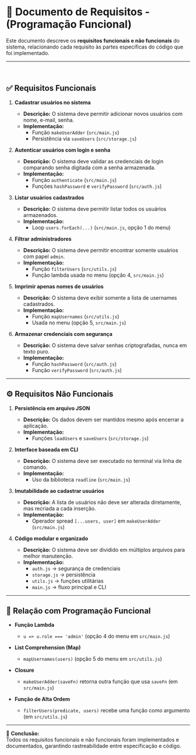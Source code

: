 # 📝 Documento de Requisitos - (Programação Funcional)

Este documento descreve os **requisitos funcionais e não funcionais** do sistema, relacionando cada requisito às partes específicas do código que foi implementado.

---
<br>

## ✅ Requisitos Funcionais

1. **Cadastrar usuários no sistema**  
   - **Descrição:** O sistema deve permitir adicionar novos usuários com nome, e-mail, senha.  
   - **Implementação:**  
     - Função `makeUserAdder` (`src/main.js`)  
     - Persistência via `saveUsers` (`src/storage.js`)  

2. **Autenticar usuários com login e senha**  
   - **Descrição:** O sistema deve validar as credenciais de login comparando senha digitada com a senha armazenada.  
   - **Implementação:**  
     - Função `authenticate` (`src/main.js`)  
     - Funções `hashPassword` e `verifyPassword` (`src/auth.js`)  

3. **Listar usuários cadastrados**  
   - **Descrição:** O sistema deve permitir listar todos os usuários armazenados.  
   - **Implementação:**  
     - Loop `users.forEach(...)` (`src/main.js`, opção 1 do menu)  

4. **Filtrar administradores**  
   - **Descrição:** O sistema deve permitir encontrar somente usuários com papel `admin`.  
   - **Implementação:**  
     - Função `filterUsers` (`src/utils.js`)  
     - Função lambda usada no menu (opção 4, `src/main.js`)  

5. **Imprimir apenas nomes de usuários**  
   - **Descrição:** O sistema deve exibir somente a lista de usernames cadastrados.  
   - **Implementação:**  
     - Função `mapUsernames` (`src/utils.js`)  
     - Usada no menu (opção 5, `src/main.js`)  

6. **Armazenar credenciais com segurança**  
   - **Descrição:** O sistema deve salvar senhas criptografadas, nunca em texto puro.  
   - **Implementação:**  
     - Função `hashPassword` (`src/auth.js`)  
     - Função `verifyPassword` (`src/auth.js`)  

---

## ⚙️ Requisitos Não Funcionais

1. **Persistência em arquivo JSON**  
   - **Descrição:** Os dados devem ser mantidos mesmo após encerrar a aplicação.  
   - **Implementação:**  
     - Funções `loadUsers` e `saveUsers` (`src/storage.js`)  

2. **Interface baseada em CLI**  
   - **Descrição:** O sistema deve ser executado no terminal via linha de comando.  
   - **Implementação:**  
     - Uso da biblioteca `readline` (`src/main.js`)  

3. **Imutabilidade ao cadastrar usuários**  
   - **Descrição:** A lista de usuários não deve ser alterada diretamente, mas recriada a cada inserção.  
   - **Implementação:**  
     - Operador spread `[...users, user]` em `makeUserAdder` (`src/main.js`)  

4. **Código modular e organizado**  
   - **Descrição:** O sistema deve ser dividido em múltiplos arquivos para melhor manutenção.  
   - **Implementação:**  
     - `auth.js` → segurança de credenciais  
     - `storage.js` → persistência  
     - `utils.js` → funções utilitárias  
     - `main.js` → fluxo principal e CLI  

---

## 🔎 Relação com Programação Funcional

- **Função Lambda**  
  - `u => u.role === 'admin'` (opção 4 do menu em `src/main.js`)  

- **List Comprehension (Map)**  
  - `mapUsernames(users)` (opção 5 do menu em `src/utils.js`)  

- **Closure**  
  - `makeUserAdder(saveFn)` retorna outra função que usa `saveFn` (em `src/main.js`)  

- **Função de Alta Ordem**  
  - `filterUsers(predicate, users)` recebe uma função como argumento (em `src/utils.js`)  

---

📌 **Conclusão:**  
Todos os requisitos funcionais e não funcionais foram implementados e documentados, garantindo rastreabilidade entre especificação e código.


